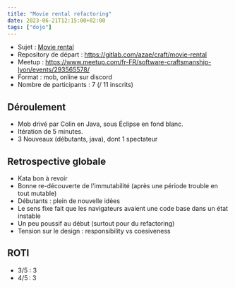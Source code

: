 ```yaml
---
title: "Movie rental refactoring"
date: 2023-06-21T12:15:00+02:00
tags: ["dojo"]
---
```


- Sujet : [Movie rental](https://codingdojo.org/kata/movie-rental/)
- Repository de départ : https://gitlab.com/azae/craft/movie-rental
- Meetup : https://www.meetup.com/fr-FR/software-craftsmanship-lyon/events/293565578/
- Format : mob, online sur discord
- Nombre de participants : 7 (/ 11 inscrits)

## Déroulement

- Mob drivé par Colin en Java, sous Éclipse en fond blanc.
- Itération de 5 minutes.
- 3 Nouveaux (débutants, java), dont 1 spectateur

## Retrospective globale

- Kata bon à revoir
- Bonne re-découverte de l'immutabilité (après une période trouble en tout mutable)
- Débutants : plein de nouvelle idées
- Le sens fixe fait que les navigateurs avaient une code base dans un état instable
- Un peu poussif au début (surtout pour du refactoring)
- Tension sur le design : responsibility vs coesiveness


## ROTI

- 3/5 : 3
- 4/5 : 3
